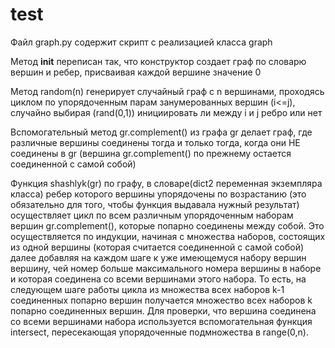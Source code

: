 # test
Файл graph.py содержит скрипт с реализацией класса graph

Метод __init__ переписан так, что конструктор создает граф по словарю вершин и ребер, присваивая каждой вершине значение 0

Метод random(n) генерирует случайный граф с n вершинами, проходясь циклом по упорядоченным парам занумерованных 
вершин (i<=j), случайно выбирая (rand(0,1)) инициировать ли между i и j ребро или нет

Вспомогательный метод gr.complement() из графа gr делает граф, где различные вершины соединены тогда и только тогда, когда они НЕ соединены в gr
(вершина gr.complement() по прежнему остается соединенной с самой собой)

Функция shashlyk(gr) по графу, в словаре(dict2 переменная экземпляра класса) ребер которого вершины упорядочены по возрастанию 
(это обязательно для того, чтобы функция выдавала нужный результат) осуществляет цикл по всем различным упорядоченным наборам вершин gr.complement(), которые 
попарно соединены между собой. Это осуществляется по индукции, начиная с множества наборов, состоящих из одной вершины (которая считается соединенной с самой собой) 
далее добавляя на каждом шаге к уже имеющемуся набору вершин вершину, чей номер больше максимального номера вершины в наборе и которая соединена со всеми 
вершинами этого набора. То есть, на следующем шаге работы цикла из множества всех наборов k-1 соединенных попарно вершин получается множество всех наборов k
попарно соединенных вершин. Для проверки, что вершина соединена со всеми вершинами набора используется вспомогательная функция intersect, пересекающая 
упорядоченные подмножества в range(0,n). 
